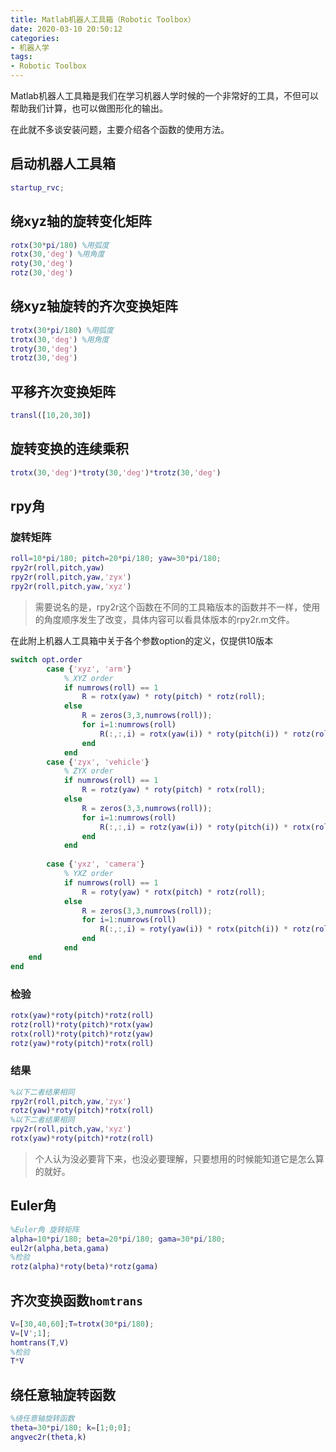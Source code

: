 ```yaml
---
title: Matlab机器人工具箱（Robotic Toolbox）
date: 2020-03-10 20:50:12
categories: 
- 机器人学
tags: 
- Robotic Toolbox
---
```


Matlab机器人工具箱是我们在学习机器人学时候的一个非常好的工具，不但可以帮助我们计算，也可以做图形化的输出。

在此就不多谈安装问题，主要介绍各个函数的使用方法。

## 启动机器人工具箱

```matlab
startup_rvc;
```

## 绕xyz轴的旋转变化矩阵

```matlab
rotx(30*pi/180) %用弧度
rotx(30,'deg') %用角度
roty(30,'deg')
rotz(30,'deg')
```

## 绕xyz轴旋转的齐次变换矩阵

```matlab
trotx(30*pi/180) %用弧度
trotx(30,'deg') %用角度
troty(30,'deg')
trotz(30,'deg')
```

## 平移齐次变换矩阵

```matlab
transl([10,20,30])
```

## 旋转变换的连续乘积

```matlab
trotx(30,'deg')*troty(30,'deg')*trotz(30,'deg')
```

## rpy角

### 旋转矩阵

```matlab
roll=10*pi/180; pitch=20*pi/180; yaw=30*pi/180;
rpy2r(roll,pitch,yaw)
rpy2r(roll,pitch,yaw,'zyx')
rpy2r(roll,pitch,yaw,'xyz')
```

> 需要说名的是，rpy2r这个函数在不同的工具箱版本的函数并不一样，使用的角度顺序发生了改变，具体内容可以看具体版本的rpy2r.m文件。

在此附上机器人工具箱中关于各个参数option的定义，仅提供10版本

```matlab
switch opt.order
        case {'xyz', 'arm'}
            % XYZ order
            if numrows(roll) == 1
                R = rotx(yaw) * roty(pitch) * rotz(roll);
            else
                R = zeros(3,3,numrows(roll));
                for i=1:numrows(roll)
                    R(:,:,i) = rotx(yaw(i)) * roty(pitch(i)) * rotz(roll(i));
                end
            end
        case {'zyx', 'vehicle'}
            % ZYX order
            if numrows(roll) == 1
                R = rotz(yaw) * roty(pitch) * rotx(roll);
            else
                R = zeros(3,3,numrows(roll));
                for i=1:numrows(roll)
                    R(:,:,i) = rotz(yaw(i)) * roty(pitch(i)) * rotx(roll(i));
                end
            end
            
        case {'yxz', 'camera'}
            % YXZ order
            if numrows(roll) == 1
                R = roty(yaw) * rotx(pitch) * rotz(roll);
            else
                R = zeros(3,3,numrows(roll));
                for i=1:numrows(roll)
                    R(:,:,i) = roty(yaw(i)) * rotx(pitch(i)) * rotz(roll(i));
                end
            end
    end
end
```

### 检验

```matlab
rotx(yaw)*roty(pitch)*rotz(roll)
rotz(roll)*roty(pitch)*rotx(yaw)
rotx(roll)*roty(pitch)*rotz(yaw)
rotz(yaw)*roty(pitch)*rotx(roll)
```

### 结果

```matlab
%以下二者结果相同
rpy2r(roll,pitch,yaw,'zyx')
rotz(yaw)*roty(pitch)*rotx(roll)
%以下二者结果相同
rpy2r(roll,pitch,yaw,'xyz')
rotx(yaw)*roty(pitch)*rotz(roll)
```

> 个人认为没必要背下来，也没必要理解，只要想用的时候能知道它是怎么算的就好。

## Euler角

```matlab
%Euler角 旋转矩阵
alpha=10*pi/180; beta=20*pi/180; gama=30*pi/180;
eul2r(alpha,beta,gama)
%检验
rotz(alpha)*roty(beta)*rotz(gama)
```

## 齐次变换函数`homtrans`

```matlab
V=[30,40,60];T=trotx(30*pi/180);
V=[V';1];
homtrans(T,V)
%检验
T*V
```

## 绕任意轴旋转函数

```matlab
%绕任意轴旋转函数
theta=30*pi/180; k=[1;0;0];
angvec2r(theta,k)
```

